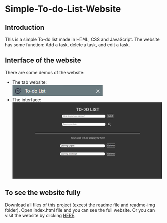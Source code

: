 # Simple-To-do-List-Website

## Introduction
This is a simple To-do list made in HTML, CSS and JavaScript.
The website has some function: Add a task, delete a task, and edit a task.

## Interface of the website
There are some demos of the website:  
* The tab website:  
![Tab website image](./readme-img/tab-demo.png)  
* The interface:  
![Interface image](./readme-img/web-interface-demo.png)

## To see the website fully
Download all files of this project (except the readme file and readme-img folder). Open index.html file and you can see the full website. Or you can visit the website by clicking [HERE](https://simpletodolistwebsite.netlify.app).

 

